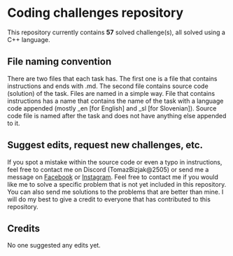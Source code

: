 # Coding challenges repository
This repository currently contains **57** solved challenge(s), all solved using a C++ language. 

## File naming convention
There are two files that each task has. The first one is a file that contains instructions and ends with .md. The second file contains source code (solution) of the task. Files are named in a simple way. File that contains instructions has a name that contains the name of the task with a language code appended (mostly _en [for English] and _sl [for Slovenian]). Source code file is named after the task and does not have anything else appended to it.

## Suggest edits, request new challenges, etc.
If you spot a mistake within the source code or even a typo in instructions, feel free to contact me on Discord (TomazBizjak@2505) or send me a message on [Facebook](https://www.facebook.com/tomi.bizjak.5/) or [Instagram](https://www.instagram.com/thebizii). Feel free to contact me if you would like me to solve a specific problem that is not yet included in this repository. You can also send me solutions to the problems that are better than mine.
I will do my best to give a credit to everyone that has contributed to this repository.

## Credits
No one suggested any edits yet.
